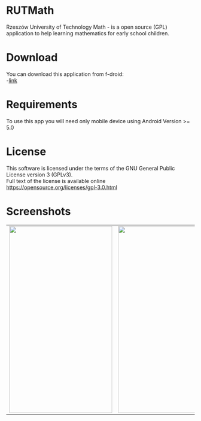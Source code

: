 # RUTMath
Rzeszów University of Technology Math - is a open source (GPL) application to help learning mathematics for early school children.

# Download
You can download this application from f-droid:</br>
-<a href="#">link</a>

# Requirements
To use this app you will need only mobile device using Android Version >= 5.0

# License
This software is licensed under the terms of the GNU General Public License version 3 (GPLv3).</br>
Full text of the license is available online https://opensource.org/licenses/gpl-3.0.html

# Screenshots
<table>
<tr>
<td>
       <img width="275px" height="500px" src="https://s6.ifotos.pl/img/mainjpg_qashwws.jpg">
</td>
<td>
       <img width="275px" height="500px" src="https://s6.ifotos.pl/img/battlemod_qashwwe.jpg">
</td>
<td>
       <img width="275px" height="500px" src="https://s6.ifotos.pl/img/games2jpg_qashwwq.jpg">
</td>
